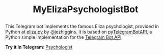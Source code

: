 # <p align="center">MyElizaPsychologistBot</p>

This Telegram bot implements the famous Eliza psychologist, provided in Python at [eliza.py](https://github.com/jezhiggins/eliza.py) by @jezhiggins.
It is based on [pyTelegramBotAPI](https://github.com/eternnoir/pyTelegramBotAPI"), a Python simple implementation for the [Telegram Bot API](https://core.telegram.org/bots/api).

**Try it in Telegram**: [Psychologist](https://t.me/MyElizaPsychologistBot)
